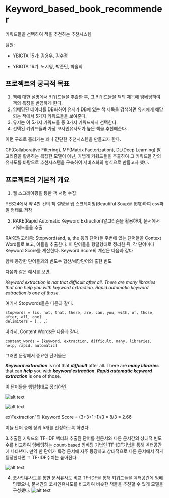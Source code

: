 # Keyword_based_book_recommender
키워드들을 선택하여 책을 추천하는 추천시스템

팀원:

- YBIGTA 15기: 김용우, 김수정

- YBIGTA 16기: 노시영, 박준민, 박솔희

## 프로젝트의 궁극적 목표
1. 책에 대한 설명에서 키워드들을 추출한 후, 그 키워드들을 책의 제목에 임베딩하여 책의 특징을 반영하게 한다. 
2. 임베딩된 데이터를 DB화하여 유저가 DB에 있는 책 제목을 검색하면 유저에게 해당되는 책에서 5가지 키워드들을 보여준다.
3. 유저는 이 5가지 키워드들 중 3가지 키워드까지 선택한다.
4. 선택된 키워드들과 가장 코사인유사도가 높은 책을 추천해준다.

이런 구조로 흘러가는 꽤나 간단한 추천시스템을 만들고자 한다.

CF(Collaborative Filtering), MF(Matrix Factorization), DL(Deep Learning) 알고리즘을 활용하는 복잡한 모델이 아닌, 가볍게 키워드들을 추출하여 그 키워드들 간의 유사도를 바탕으로 추천시스템을 구축하여 서비스화의 형식으로 만들고자 했다. 

## 프로젝트의 기본적 개요

1. 웹 스크레이핑을 통한 책 서평 수집

YES24에서 약 4만 건의 책 설명을 웹 스크레이핑(Beautiful Soup을 통해)하여 csv파일 형태로 저장

2. RAKE(Rapid Automatic Keyword Extraction)알고리즘을 활용하여, 문서에서 키워드들을 추출

RAKE알고리즘: Stopword(and, a, the 등의 단어)들 주변에 있는 단어들을 Context Word들로 보고, 이들을 추출한다. 이 단어들을 행렬형태로 정리한 뒤, 각 단어마다 Keyword Score를 계산한다. Keyword Score의 계산은 다음과 같다

함께 등장한 단어들과의 빈도수 합산/해당단어의 출현 빈도

다음과 같은 예시를 보면,

*Keyword extraction is not that difficult after all. There are many libraries that can help you with keyword extraction. Rapid automatic keyword extraction is one of those.*

여기서 Stopwords들은 다음과 같다.

```
stopwords = [is, not, that, there, are, can, you, with, of, those, after, all, one] 
delimiters = [., ,]
```

따라서, Content Words은 다음과 같다.

```
content_words = [keyword, extraction, difficult, many, libraries, help, rapid, automatic]
```

그러면 문장에서 중요한 단어들은 

***Keyword extraction*** is not that ***difficult*** after all. There are ***many libraries*** that can ***help*** you with ***keyword extraction***. ***Rapid automatic keyword extraction*** is one of those.

이 단어들을 행렬형태로 정리하면 

![alt text](https://d33wubrfki0l68.cloudfront.net/0fc3791e858e722cd2ffbe05f6b92899dcd12a9a/1beba/static/74b6799b8c44da2b1c0d2eb7f9fe27df/f3e6b/rake-matrix.png)

![alt text](https://d33wubrfki0l68.cloudfront.net/d065270f44fdcdf82f8d18621c91425be9c05161/e1cd0/static/996e4b1308bd28ed6d4d726a2d051b28/2cbcd/rake-frequency-score.png)

ex)"extraction"의 Keyword Score = (3+3+1+1)/3 = 8/3 = 2.66

이들 단어 중에 상위 5개를 선정하도록 하였다.

3.추출된 키워드의 TF-IDF 벡터화
추출된 단어를 현문서와 다른 문서간의 상대적 빈도수를 비교하여 임베딩하는 count-based 임베딩 기법인 TF-IDF기법을 통해 벡터공간에 나타낸다. 만약 한 단어가 특정 문서에 자주 등장하고 상대적으로 다른 문서에서 적게 등장한다면 그 TF-IDF수치는 높아진다.

![alt text](https://res.cloudinary.com/practicaldev/image/fetch/s--eLmO8h_j--/c_limit%2Cf_auto%2Cfl_progressive%2Cq_auto%2Cw_880/https://dev-to-uploads.s3.amazonaws.com/i/18yn802w91wrzc1y2uud.png)

4. 코사인유사도를 통한 문서유사도 비교
TF-IDF을 통해 키워드들을 벡터공간에 임베딩했으니, 문서간의 코사인유사도를 비교하여 비슷한 책들을 추천할 수 있게 모델을 구성했다. 
![alt text](https://lh3.googleusercontent.com/proxy/ATg2V__M7elGRF5r7BfeV-Z3TjuWESUft-G6AxKosriRYjocB-CzdFQ_eDmQWsh8Tgs1nyfUB_YFX9lHCFsq556yqn4UXjQT1ekOQwda28SYhppRHUvJaoFSTAuVAr852WFuSpwIWjo-KPKEdYdpz27ElEwwM4HOLDs204-qGw)
